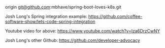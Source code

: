 origin	git@github.com:mbhave/spring-boot-loves-k8s.git

Josh Long's Spring integration example: https://github.com/coffee-software-show/lets-code-spring-integration

Youtube video for above: https://www.youtube.com/watch?v=Iza6DrzCwNY

Josh Long's other Github: https://github.com/developer-advocacy

